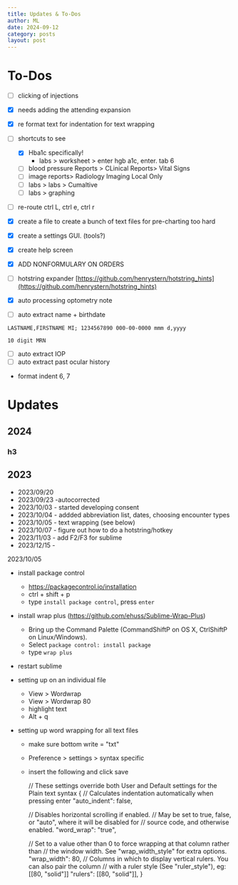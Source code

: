 ```yaml
---
title: Updates & To-Dos
author: ML
date: 2024-09-12
category: posts
layout: post
---
```



# To-Dos

- [ ] clicking of injections
- [x] needs adding the attending expansion 
- [x] re format text for indentation for text wrapping
- [ ] shortcuts to see 
	- [x] Hba1c specifically!
		- labs > worksheet > enter hgb a1c, enter. tab 6
	- [ ] blood pressure Reports > CLinical Reports>  Vital Signs
	- [ ] image reports> Radiology Imaging Local Only
	- [ ] labs > labs > Cumaltive
	- [ ] labs > graphing
- [ ] re-route ctrl L, ctrl e, ctrl r 
- [x] create a file to create a bunch of text files for pre-charting too hard
- [x] create a settings GUI. (tools?)
- [x] create help screen
- [x] ADD NONFORMULARY ON ORDERS
- [ ] hotstring expander [https://github.com/henrystern/hotstring_hints](https://github.com/henrystern/hotstring_hints)
- [x] auto processing optometry note

- [ ] auto extract name + birthdate

```
LASTNAME,FIRSTNAME MI; 1234567890 000-00-0000 mmm d,yyyy

10 digit MRN
```
- [ ] auto extract IOP
- [ ] auto extract past ocular history
- format indent 6, 7 


# Updates

## 2024

### h3


## 2023

* 2023/09/20 
* 2023/09/23 -autocorrected
* 2023/10/03 - started developing consent
* 2023/10/04 - addded abbreviation list, dates, choosing encounter types
* 2023/10/05 - text wrapping (see below)
* 2023/10/07 - figure out how to do a hotstring/hotkey
* 2023/11/03 - add F2/F3  for sublime
* 2023/12/15 - 

2023/10/05
- install package control
	- https://packagecontrol.io/installation
	- ctrl + shift + p
	- type `install package control`, press `enter`
- install wrap plus (https://github.com/ehuss/Sublime-Wrap-Plus)
	- Bring up the Command Palette (CommandShiftP on OS X, CtrlShiftP on Linux/Windows).
	- Select `package control: install package`
	- type `wrap plus`
- restart sublime

- setting up on an individual file
	- View > Wordwrap
	- View > Wordwrap 80
	- highlight text
	- Alt + q 
- setting up word wrapping for all text files
	- make sure bottom write = "txt"
	- Preference > settings > syntax specific
	- insert the following and click save

		// These settings override both User and Default settings for the Plain text syntax
		{
		// Calculates indentation automatically when pressing enter
		"auto_indent": false,

	    // Disables horizontal scrolling if enabled.
	    // May be set to true, false, or "auto", where it will be disabled for
	    // source code, and otherwise enabled.
	    "word_wrap": "true",

		// Set to a value other than 0 to force wrapping at that column rather than
		// the window width. See "wrap_width_style" for extra options.
		"wrap_width": 80,
		// Columns in which to display vertical rulers. You can also pair the column
		// with a ruler style (See "ruler_style"), eg: [[80, "solid"]]
		"rulers": [[80, "solid"]],
		}


